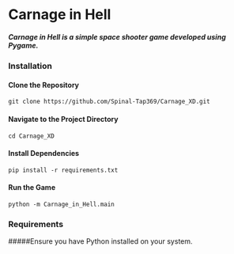# Carnage in Hell
##### Carnage in Hell is a simple space shooter game developed using Pygame.

### Installation
#### Clone the Repository
```git clone https://github.com/Spinal-Tap369/Carnage_XD.git```
#### Navigate to the Project Directory
```cd Carnage_XD```
#### Install Dependencies
```pip install -r requirements.txt```
#### Run the Game
```python -m Carnage_in_Hell.main```
### Requirements
#####Ensure you have Python installed on your system.
